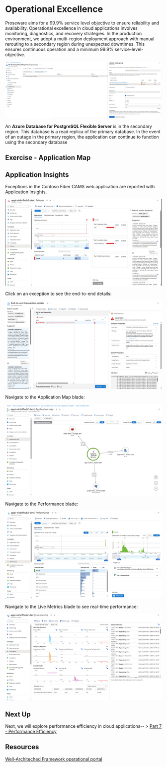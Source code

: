 # Operational Excellence

Proseware aims for a 99.9% service level objective to ensure reliability and availability. Operational excellence in cloud applications involves monitoring, diagnostics, and recovery strategies. In the production environment, we adopt a multi-region deployment approach with manual rerouting to a secondary region during unexpected downtimes. This ensures continuous operation and a minimum 99.9% service-level-objective.

![Multi region](images/front-door-origin-group.png)

An **Azure Database for PostgreSQL Flexible Server** is in the secondary region. This database is a read replica of the primary database. In the event of an outage in the primary region, the application can continue to function using the secondary database

## Exercise - Application Map

## Application Insights

Exceptions in the Contoso Fiber CAMS web application are reported with Application Insights. 

![AppInsightsFailures](./images/appinsights_failures.png)

Click on an exception to see the end-to-end details:

![AppInsightsEndToEndDetails](./images/appinsights-end-to-end.png)

Navigate to the Application Map blade:

![AppInsightsApplicationMap](./images/appinsights_map.png)

Navigate to the Performance blade:

![AppInsightsPerformance](./images/appinsights_performance.png)

Navigate to the Live Metrics blade to see real-time performance:

![AppInsightsLiveMetrics](./images/appinsights_live_metrics.png)

## Next Up

Next, we will explore performance efficiency in cloud applications-- > [Part 7 - Performance Efficiency](../Part7-Performance-Efficiency/README.md)

## Resources
[Well-Architeched Framework operational portal](https://learn.microsoft.com/en-us/azure/well-architected/operational-excellence)
